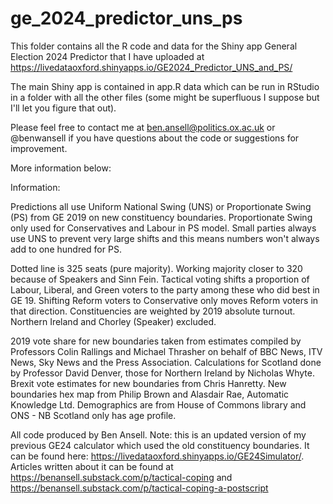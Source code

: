 # ge_2024_predictor_uns_ps

This folder contains all the R code and data for the Shiny app General Election 2024 Predictor that I have uploaded at https://livedataoxford.shinyapps.io/GE2024_Predictor_UNS_and_PS/

The main Shiny app is contained in app.R data which can be run in RStudio in a folder with all the other files (some might be superfluous I suppose but I'll let you figure that out).

Please feel free to contact me at ben.ansell@politics.ox.ac.uk or @benwansell if you have questions about the code or suggestions for improvement.

More information below:

Information:

Predictions all use Uniform National Swing (UNS) or Proportionate Swing (PS) from GE 2019 on new constituency boundaries. Proportionate Swing only used for Conservatives and Labour in PS model. Small parties always use UNS to prevent very large shifts and this means numbers won't always add to one hundred for PS.

Dotted line is 325 seats (pure majority). Working majority closer to 320 because of Speakers and Sinn Fein. Tactical voting shifts a proportion of Labour, Liberal, and Green voters to the party among these who did best in GE 19. Shifting Reform voters to Conservative only moves Reform voters in that direction. Constituencies are weighted by 2019 absolute turnout. Northern Ireland and Chorley (Speaker) excluded.

2019 vote share for new boundaries taken from estimates compiled by Professors Colin Rallings and Michael Thrasher on behalf of BBC News, ITV News, Sky News and the Press Association. Calculations for Scotland done by Professor David Denver, those for Northern Ireland by Nicholas Whyte. Brexit vote estimates for new boundaries from Chris Hanretty. New boundaries hex map from Philip Brown and Alasdair Rae, Automatic Knowledge Ltd. Demographics are from House of Commons library and ONS - NB Scotland only has age profile.

All code produced by Ben Ansell. Note: this is an updated version of my previous GE24 calculator which used the old constituency boundaries. It can be found here: https://livedataoxford.shinyapps.io/GE24Simulator/. Articles written about it can be found at https://benansell.substack.com/p/tactical-coping and https://benansell.substack.com/p/tactical-coping-a-postscript
